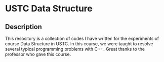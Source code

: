 # USTC Data Structure
[comment]: <> (Here is a wonderful word cloud generator.)
[comment]: <> (https://wordart.com)

## Description
This resository is a collection of codes I have written for the experiments of course Data Structure in USTC. In this course, we were taught to resolve several typical programming problems with C++. Great thanks to the professor who gave this course.

